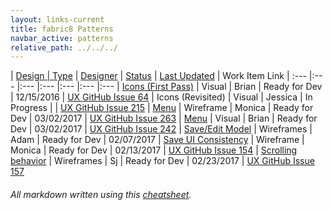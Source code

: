 ```yaml
---
layout: links-current
title: fabric8 Patterns
navbar_active: patterns
relative_path: ../../../
---
```


| <a href="javascript:SortTable(0);" id="designTableTitle" class="sort">Design | <a href="javascript:SortTable(1);" id="designTableType" class="sort">Type</a> | <a href="javascript:SortTable(2);" id="designTableDesigner" class="sort">Designer</a> | <a href="javascript:SortTable(3);" id="designTableStatus" class="sort">Status<a/> | <a href="javascript:SortTable(4, 'D', 'mdy');" id="designTableUpdate" class="sort">Last Updated</a> | <span id="designTableWILinks">Work Item Link</span>
| :---                                              |:---                   |:---           |:---               |:---               |:---                                                                                                      |:---
| [Icons (First Pass)](https://redhat.invisionapp.com/share/2F9N0A7WN)                                | Visual                | Brian         | Ready for Dev     | 12/15/2016        | [UX GitHub Issue 64](https://github.com/fabric8-ui/fabric8-ux/issues/64)
| Icons (Revisited)                                 | Visual                | Jessica       | In Progress       |                   | [UX GitHub Issue 215](https://github.com/fabric8-ui/fabric8-ux/issues/215)
| [Menu](https://redhat.invisionapp.com/share/WB8FNVPYE)                                              | Wireframe             | Monica        | Ready for Dev     | 03/02/2017        | [UX GitHub Issue 263](https://github.com/fabric8-ui/fabric8-ux/issues/263)
| [Menu](https://redhat.invisionapp.com/share/WB8FNVPYE)                                              | Visual                | Brian         | Ready for Dev     | 03/02/2017        | [UX GitHub Issue 242](https://github.com/fabric8-ui/fabric8-ux/issues/242)
| [Save/Edit Model](https://redhat.invisionapp.com/share/UAACVQ7XT)                                   | Wireframes            | Adam          | Ready for Dev     | 02/07/2017
| [Save UI Consistency](https://redhat.invisionapp.com/share/4JAEVK23G)                               | Wireframe             | Monica        | Ready for Dev     | 02/13/2017        | [UX GitHub Issue 154](https://github.com/fabric8-ui/fabric8-ux/issues/154)
| [Scrolling behavior](https://redhat.invisionapp.com/share/QMAK3BLYP)                                         | Wireframes            | Sj            | Ready for Dev     | 02/23/2017        | [UX GitHub Issue 157](https://github.com/fabric8-ui/fabric8-ux/issues/157)


###### All markdown written using this [cheatsheet](https://github.com/adam-p/markdown-here/wiki/Markdown-Cheatsheet).
